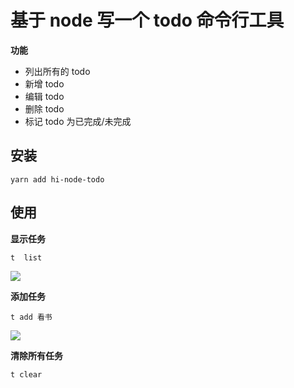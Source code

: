 # 基于 node 写一个 todo 命令行工具

**功能**
- 列出所有的 todo
- 新增 todo
- 编辑 todo
- 删除 todo
- 标记 todo 为已完成/未完成



## 安装
```
yarn add hi-node-todo
```

## 使用


**显示任务**
```
t  list  
```

![](https://klxxcdn.oss-cn-hangzhou.aliyuncs.com/histudy/hrm/media/66/node1.png)


**添加任务**
```
t add 看书  
```

![](https://klxxcdn.oss-cn-hangzhou.aliyuncs.com/histudy/hrm/media/66/node2.png)


**清除所有任务**
```
t clear
```